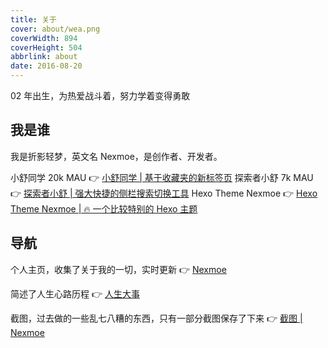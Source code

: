 ```yaml
---
title: 关于
cover: about/wea.png
coverWidth: 894
coverHeight: 504
abbrlink: about
date: 2016-08-20
---
```


02 年出生，为热爱战斗着，努力学着变得勇敢

## 我是谁

我是折影轻梦，英文名 Nexmoe，是创作者、开发者。

小舒同学 20k MAU 👉 [小舒同学 | 基于收藏夹的新标签页](https://xiaoshuapp.com/)
探索者小舒 7k MAU 👉 [探索者小舒 | 强大快捷的侧栏搜索切换工具](https://xiaoshuapp.com/explorer)
Hexo Theme Nexmoe 👉 [Hexo Theme Nexmoe | 🔥 一个比较特别的 Hexo 主题](https://docs.nexmoe.com/)

## 导航

个人主页，收集了关于我的一切，实时更新 👉 [Nexmoe](https://i.nexmoe.com/)

简述了人生心路历程 👉 [人生大事](https://nexmoe.com/line.html)

截图，过去做的一些乱七八糟的东西，只有一部分截图保存了下来 👉 [截图 | Nexmoe](https://i.nexmoe.com/flow/e5670f17-d948-4575-a488-4c1578373474)
